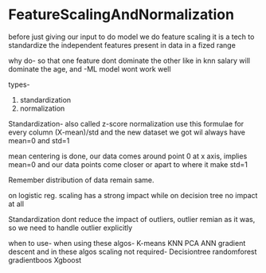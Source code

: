 # FeatureScalingAndNormalization

before just giving our input to do model we do feature scaling
it is a tech to standardize the independent features present in data in a fized range

why do-
so that one feature dont dominate the other like in knn salary will dominate the age, and
-ML model wont work well

types-
1. standardization
2. normalization

Standardization- 
also called z-score normalization
use this formulae for every column (X-mean)/std
and the new dataset we got wil always have mean=0 and std=1

mean centering is done, our data comes around point 0 at x axis, implies mean=0
and our data points come closer or apart to where it make std=1

Remember distribution of data remain same.

on logistic reg. scaling has a strong impact while on decision tree no impact at all

Standardization dont reduce the impact of outliers, outlier remian as it was,
so we need to handle outlier explicitly

when to use-
when using these algos-
	K-means
	KNN
	PCA
	ANN
	gradient descent
and in these algos scaling not required- Decisiontree randomforest gradientboos Xgboost



